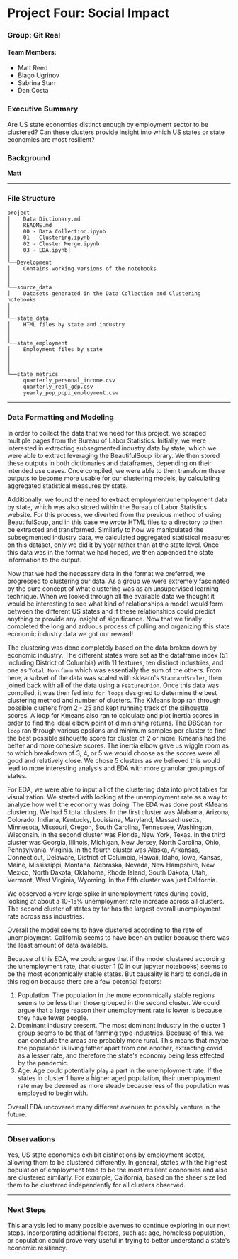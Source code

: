 # Project Four: Social Impact
### Group: Git Real
#### Team Members:
- Matt Reed
- Blago Ugrinov
- Sabrina Starr
- Dan Costa


### Executive Summary

Are US state economies distinct enough by employment sector to be clustered? Can these clusters provide insight into which US states or state economies are most resilient?

### Background

**Matt**

---

### File Structure

```
project
│    Data Dictionary.md
│    README.md
│    00 - Data Collection.ipynb
│    01 - Clustering.ipynb
│    02 - Cluster Merge.ipynb
│    03 - EDA.ipynb│
│
└──Development
│    Contains working versions of the notebooks
│         
│   
└──source_data
│    Datasets generated in the Data Collection and Clustering notebooks
│
│
└──state_data
│    HTML files by state and industry
│
│
└──state_employment
│    Employment files by state 
│      
│    
│          
└──state_metrics
     quarterly_personal_income.csv
     quarterly_real_gdp.csv
     yearly_pop_pcpi_employment.csv
```
---


### Data Formatting and Modeling

In order to collect the data that we need for this project, we scraped multiple pages from the Bureau of Labor Statistics. Initially, we were interested in extracting subsegmented industry data by state, which we were able to extract leveraging the BeautifulSoup library. We then stored these outputs in both dictionaries and dataframes, depending on their intended use cases. Once compiled, we were able to then transform these outputs to become more usable for our clustering models, by calculating aggregated statistical measures by state. 

Additionally, we found the need to extract employment/unemployment data by state, which was also stored within the Bureau of Labor Statistics website. For this process, we diverted from the previous method of using BeautifulSoup, and in this case we wrote HTML files to a directory to then be extracted and transformed. Similarly to how we manipulated the subsegmented industry data, we calculated aggregated statistical measures on this dataset, only we did it by year rather than at the state level. Once this data was in the format we had hoped, we then appended the state information to the output.

Now that we had the necessary data in the format we preferred, we progressed to clustering our data. As a group we were extremely fascinated by the pure concept of what clustering was as an unsupervised learning technique. When we looked through all the available data we thought it would be interesting to see what kind of relationships a model would form between the different US states and if these relationships could predict anything or provide any insight of significance. Now that we finally completed the long and arduous process of pulling and organizing this state economic industry data we got our reward!

The clustering was done completely based on the data broken down by economic industry. The different states were set as the dataframe index (51 including District of Columbia) with 11 features, ten distinct industries, and one as `Total Non-farm` which was essentially the sum of the others. From here, a subset of the data was scaled with sklearn's `StandardScaler`, then joined back with all of the data using a `FeatureUnion`. Once this data was compiled, it was then fed into `for loops` designed to determine the best clustering method and number of clusters. The KMeans loop ran through possible clusters from 2 - 25 and kept running track of the silhouette scores. A loop for Kmeans also ran to calculate and plot inertia scores in order to find the ideal elbow point of diminishing returns. The DBScan `for loop` ran through various epsilons and minimum samples per cluster to find the best possible silhouette score for cluster of 2 or more. Kmeans had the better and more cohesive scores. The inertia elbow gave us wiggle room as to which breakdown of 3, 4, or 5 we would choose as the scores were all good and relatively close. We chose 5 clusters as we believed this would lead to more interesting analysis and EDA with more granular groupings of states.

For EDA, we were able to input all of the clustering data into pivot tables for visualization. We started with looking at the unemployment rate as a way to analyze how well the economy was doing. The EDA was done post KMeans clustering. We had 5 total clusters. In the first cluster was Alabama, Arizona, Colorado, Indiana, Kentucky, Louisiana, Maryland, Massachusetts, Minnesota, Missouri, Oregon, South Carolina, Tennessee, Washington, Wisconsin. In the second cluster was Florida, New York, Texas. In the third cluster was Georgia, Illinois, Michigan, New Jersey, North Carolina, Ohio, Pennsylvania, Virginia. In the fourth cluster was Alaska, Arkansas, Connecticut, Delaware, District of Columbia, Hawaii, Idaho, Iowa, Kansas, Maine, Mississippi, Montana, Nebraska, Nevada, New Hampshire, New Mexico, North Dakota, Oklahoma, Rhode Island, South Dakota, Utah, Vermont, West Virginia, Wyoming. In the fifth cluster was just California. 

We observed a very large spike in unemployment rates during covid, looking at about a 10-15% unemployment rate increase across all clusters. The second cluster of states by far has the largest overall unemployment rate across ass industries. 

Overall the model seems to have clustered according to the rate of unemployment. California seems to have been an outlier because there was the least amount of data available.

Because of this EDA, we could argue that if the model clustered according the unemployment rate, that cluster 1 (0 in our jupyter notebooks) seems to be the most economically stable states. But causality is hard to conclude in this region because there are a few potential factors:
1. Population. The population in the more economically stable regions seems to be less than those grouped in the second cluster. We could argue that a large reason their unemployment rate is lower is because they have fewer people.
2. Dominant industry present. The most dominant industry in the cluster 1 group seems to be that of farming type industries. Because of this, we can conclude the areas are probably more rural. This means that maybe the population is living father apart from one another, extracting covid as a lesser rate, and therefore the state's economy being less effected by the pandemic. 
3. Age. Age could potentially play a part in the unemployment rate. If the states in cluster 1 have a higher aged population, their unemployment rate may be deemed as more steady because less of the population was employed to begin with.

Overall EDA uncovered many different avenues to possibly venture in the future. 

---

### Observations

Yes, US state economies exhibit distinctions by employment sector, allowing them to be clustered differently. In general, states with the highest population of employment tend to be the most resilient economies and also are clustered similarly. For example, California, based on the sheer size led them to be clustered independently for all clusters observed.

---

### Next Steps

This analysis led to many possible avenues to continue exploring in our next steps. Incorporating additional factors, such as: age, homeless population, or population could prove very useful in trying to better understand a state's economic resiliency.
